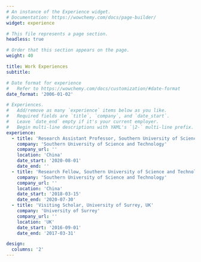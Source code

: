 ```yaml
---
# An instance of the Experience widget.
# Documentation: https://wowchemy.com/docs/page-builder/
widget: experience

# This file represents a page section.
headless: true

# Order that this section appears on the page.
weight: 40

title: Work Experiences
subtitle:

# Date format for experience
#   Refer to https://wowchemy.com/docs/customization/#date-format
date_format: '2006-01-02'

# Experiences.
#   Add/remove as many `experience` items below as you like.
#   Required fields are `title`, `company`, and `date_start`.
#   Leave `date_end` empty if it's your current employer.
#   Begin multi-line descriptions with YAML's `|2-` multi-line prefix.
experience:
  - title: 'Research Assistant Professor, Southern University of Science and Technology, China'
    company: 'Southern University of Science and Technology'
    company_url: ''
    location: 'China'
    date_start: '2020-08-01'
    date_end: ''
  - title: 'Research Fellow, Southern University of Science and Technology, China'
    company: 'Southern University of Science and Technology'
    company_url: ''
    location: 'China'
    date_start: '2018-03-15'
    date_end: '2020-07-30'
  - title: 'Visiting Scholar, University of Surrey, UK'
    company: 'University of Surrey'
    company_url: ''
    location: 'UK'
    date_start: '2016-09-01'
    date_end: '2017-03-31'

design:
  columns: '2' 
---
```




